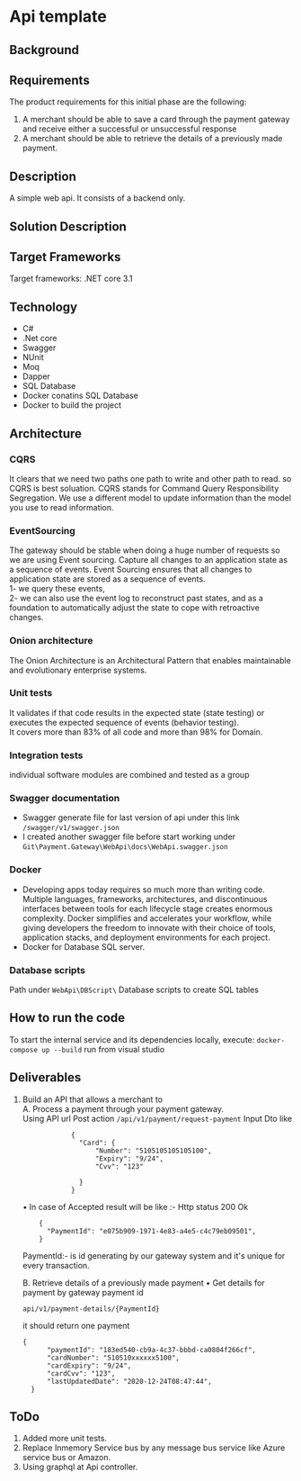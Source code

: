 # Api template

## Background

## Requirements
The product requirements for this initial phase are the following:
1. A merchant should be able to save a card through the payment gateway and receive either a
successful or unsuccessful response
2. A merchant should be able to retrieve the details of a previously made payment.

##  Description

A simple web api. It consists of a backend only.

## Solution Description
 
## Target Frameworks
Target frameworks: .NET core 3.1

## Technology
 - C#
 - .Net core
 - Swagger
 - NUnit
 - Moq
 - Dapper
 - SQL Database
 - Docker conatins SQL Database
 - Docker to build the project

## Architecture
### CQRS
It clears that we need two paths one path to write and other path to read. so CQRS is best soluation.
CQRS stands for Command Query Responsibility Segregation. We use a different model to update information than the model you use to read information.

### EventSourcing
The gateway should be stable when doing a huge number of requests so we are using Event sourcing.
Capture all changes to an application state as a sequence of events.
Event Sourcing ensures that all changes to application state are stored as a sequence of events.  
1- we query these events,  
2- we can also use the event log to reconstruct past states, and as a foundation to automatically adjust the state to cope with retroactive changes.

### Onion architecture
The Onion Architecture is an Architectural Pattern that enables maintainable and evolutionary enterprise systems.

### Unit tests 
 It validates if that code results in the expected state (state testing) or executes the expected sequence of events (behavior testing).  
 It covers more than 83% of all code and more than 98% for Domain.  

### Integration tests
individual software modules are combined and tested as a group

### Swagger documentation
  - Swagger generate file for last version of api under this link ```/swagger/v1/swagger.json```
  - I created another swagger file before start working under ```Git\Payment.Gateway\WebApi\docs\WebApi.swagger.json```
### Docker 
  - Developing apps today requires so much more than writing code. Multiple languages, frameworks, architectures, and discontinuous interfaces between tools for each lifecycle stage creates enormous complexity. Docker simplifies and accelerates your workflow, while giving developers the freedom to innovate with their choice of tools, application stacks, and deployment environments for each project.
  - Docker for Database SQL server.

### Database scripts 
Path under ```WebApi\DBScript\```
Database scripts to create SQL tables 

##  How to run the code
To start the internal service and its dependencies locally, execute:
    ```
    docker-compose up --build
    ```
    run from visual studio

## Deliverables  
1. Build an API that allows a merchant to  
    A. Process a payment through your payment gateway.  
      Using API url Post action ```/api/v1/payment/request-payment``` 
        Input Dto like
    ```
                {
                  "Card": {
                      "Number": "5105105105105100",
                      "Expiry": "9/24",
                      "Cvv": "123"
        
                  }
                }
    ```
    • In case of Accepted result will be like :-
        Http status 200 Ok
    ```
        {
          "PaymentId": "e075b909-1971-4e83-a4e5-c4c79eb09501",
        }
    ```
    PaymentId:- is id generating by our gateway system and it's unique for every transaction.

    B. Retrieve details of a previously made payment
    • Get details for payment by gateway payment id 
      ```
      api/v1/payment-details/{PaymentId}
      ``` 
      it should return one payment
      ```
      {
            "paymentId": "183ed540-cb9a-4c37-bbbd-ca0804f266cf",
            "cardNumber": "510510xxxxxx5100",
            "cardExpiry": "9/24",
            "cardCvv": "123",
            "lastUpdatedDate": "2020-12-24T08:47:44",
        }
      ```

## ToDo
1. Added more unit tests.
2. Replace Inmemory Service bus by any message bus service like Azure service bus or Amazon.
3. Using graphql at Api controller.
